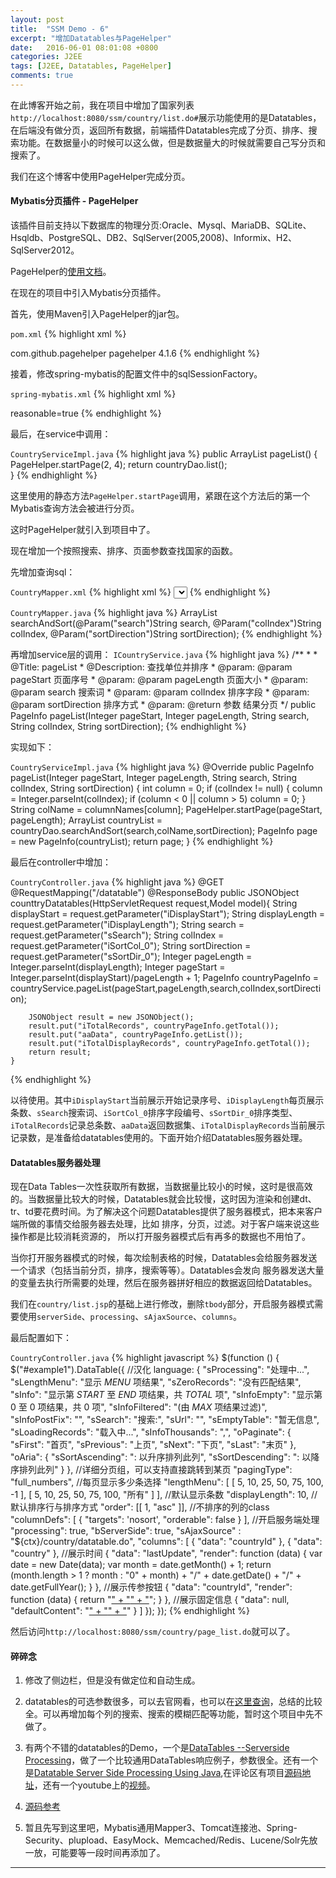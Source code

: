 ```yaml
---
layout: post
title:  "SSM Demo - 6"
excerpt: "增加Datatables与PageHelper"
date:   2016-06-01 08:01:08 +0800
categories: J2EE
tags: [J2EE, Datatables, PageHelper]
comments: true
---
```


在此博客开始之前，我在项目中增加了国家列表`http://localhost:8080/ssm/country/list.do#`展示功能使用的是Datatables，在后端没有做分页，返回所有数据，前端插件Datatables完成了分页、排序、搜索功能。在数据量小的时候可以这么做，但是数据量大的时候就需要自己写分页和搜索了。

我们在这个博客中使用PageHelper完成分页。

#### Mybatis分页插件 - PageHelper

该插件目前支持以下数据库的物理分页:Oracle、Mysql、MariaDB、SQLite、Hsqldb、PostgreSQL、DB2、SqlServer(2005,2008)、Informix、H2、SqlServer2012。

PageHelper的[使用文档](http://git.oschina.net/free/Mybatis_PageHelper/blob/master/wikis/HowToUse.markdown)。

在现在的项目中引入Mybatis分页插件。

首先，使用Maven引入PageHelper的jar包。

`pom.xml`
{% highlight xml %}
<!-- Pagehelper -->
<dependency>
	<groupId>com.github.pagehelper</groupId>
	<artifactId>pagehelper</artifactId>
	<version>4.1.6</version>
</dependency>
{% endhighlight %}

接着，修改spring-mybatis的配置文件中的sqlSessionFactory。

`spring-mybatis.xml`
{% highlight xml %}
<!-- spring和MyBatis完美整合，不需要mybatis的配置映射文件 -->
<bean id="sqlSessionFactory" class="org.mybatis.spring.SqlSessionFactoryBean">
    <property name="dataSource" ref="dataSource" />
    <!-- 自动扫描mapping.xml文件 -->
    <property name="mapperLocations" value="classpath:org/totoro/ssm/mapping/*.xml"></property>
    <property name="typeAliasesPackage" value="org.totoro.ssm.model"/>
	<property name="plugins">
		<array>
			<bean class="com.github.pagehelper.PageHelper">
				<property name="properties">
					<value>
						reasonable=true
					</value>
				</property>
			</bean>
		</array>
	</property>
</bean>
{% endhighlight %}

最后，在service中调用：

`CountryServiceImpl.java`
{% highlight java %}
public ArrayList<Country> pageList() {
	PageHelper.startPage(2, 4);
	return countryDao.list();  
}
{% endhighlight %}

这里使用的静态方法`PageHelper.startPage`调用，紧跟在这个方法后的第一个Mybatis查询方法会被进行分页。

这时PageHelper就引入到项目中了。

现在增加一个按照搜索、排序、页面参数查找国家的函数。

先增加查询sql：

`CountryMapper.xml`
{% highlight xml %}
  <select id="searchAndSort" resultMap="BaseResultMap" >
    select 'true' as QUERYID,
    <include refid="Base_Column_List" />
    from country
    <if test="search != null  and search !=''">
    where country_id like CONCAT('%','${search}','%' ) or country like CONCAT('%','${search}','%' )
    </if>
    order by ${colIndex} ${sortDirection}
  </select>
{% endhighlight %}

`CountryMapper.java`
{% highlight java %}
ArrayList<Country> searchAndSort(@Param("search")String search, @Param("colIndex")String colIndex, @Param("sortDirection")String sortDirection);
{% endhighlight %}

再增加service层的调用：
`ICountryService.java`
{% highlight java %}
	/**
	 * 
	 * @Title: pageList
	 * @Description: 查找单位并排序
	 * @param: @param pageStart       页面序号
	 * @param: @param pageLength      页面大小
	 * @param: @param search          搜索词
	 * @param: @param colIndex        排序字段
	 * @param: @param sortDirection   排序方式
	 * @param: @return    参数                      结果分页
	 */
	public PageInfo<Country> pageList(Integer pageStart, Integer pageLength, String search, String colIndex, String sortDirection);
{% endhighlight %}

实现如下：

`CountryServiceImpl.java`
{% highlight java %}
	@Override
	public PageInfo<Country> pageList(Integer pageStart, Integer pageLength, String search, String colIndex, String sortDirection) {
		int column = 0;
		if (colIndex != null) {
			column = Integer.parseInt(colIndex);
			if (column < 0 || column > 5)
				column = 0;
		}
		String colName = columnNames[column];
		PageHelper.startPage(pageStart, pageLength);
		ArrayList<Country> countryList = countryDao.searchAndSort(search,colName,sortDirection);
		PageInfo<Country> page = new PageInfo<Country>(countryList);
		return page; 
	}
{% endhighlight %}

最后在controller中增加：

`CountryController.java`
{% highlight java %}
	@GET
	@RequestMapping("/datatable")
	@ResponseBody
	public JSONObject counttryDatatables(HttpServletRequest request,Model model){
		String displayStart = request.getParameter("iDisplayStart");
		String displayLength = request.getParameter("iDisplayLength");
		String search = request.getParameter("sSearch");
		String colIndex = request.getParameter("iSortCol_0");
		String sortDirection = request.getParameter("sSortDir_0");
		Integer pageLength = Integer.parseInt(displayLength);
		Integer pageStart = Integer.parseInt(displayStart)/pageLength + 1;
		PageInfo<Country> countryPageInfo = countryService.pageList(pageStart,pageLength,search,colIndex,sortDirection);
		
		JSONObject result = new JSONObject();
		result.put("iTotalRecords", countryPageInfo.getTotal());
		result.put("aaData", countryPageInfo.getList());
		result.put("iTotalDisplayRecords", countryPageInfo.getTotal());
		return result;
	}
{% endhighlight %}

以待使用。其中`iDisplayStart`当前展示开始记录序号、`iDisplayLength`每页展示条数、`sSearch`搜索词、`iSortCol_0`排序字段编号、`sSortDir_0`排序类型、`iTotalRecords`记录总条数、`aaData`返回数据集、`iTotalDisplayRecords`当前展示记录数，是准备给datatables使用的。下面开始介绍Datatables服务器处理。

#### Datatables服务器处理

现在Data Tables一次性获取所有数据，当数据量比较小的时候，这时是很高效的。当数据量比较大的时候，Datatables就会比较慢，这时因为渲染和创建dt、tr、td要花费时间。为了解决这个问题Datatables提供了服务器模式，把本来客户端所做的事情交给服务器去处理，比如 排序，分页，过滤。对于客户端来说这些操作都是比较消耗资源的， 所以打开服务器模式后有再多的数据也不用怕了。

当你打开服务器模式的时候，每次绘制表格的时候，Datatables会给服务器发送一个请求（包括当前分页，排序，搜索等等）。Datatables会发向 服务器发送大量的变量去执行所需要的处理，然后在服务器拼好相应的数据返回给Datatables。

我们在`country/list.jsp`的基础上进行修改，删除`tbody`部分，开启服务器模式需要使用`serverSide`、`processing`、`sAjaxSource`、`columns`。

最后配置如下：

`CountryController.java`
{% highlight javascript %}
$(function () {
	$("#example1").DataTable({
		//汉化
	    language: {
	        "sProcessing": "处理中...",
	        "sLengthMenu": "显示 _MENU_ 项结果",
	        "sZeroRecords": "没有匹配结果",
	        "sInfo": "显示第 _START_ 至 _END_ 项结果，共 _TOTAL_ 项",
	        "sInfoEmpty": "显示第 0 至 0 项结果，共 0 项",
	        "sInfoFiltered": "(由 _MAX_ 项结果过滤)",
	        "sInfoPostFix": "",
	        "sSearch": "搜索:",
	        "sUrl": "",
	        "sEmptyTable": "暂无信息",
	        "sLoadingRecords": "载入中...",
	        "sInfoThousands": ",",
	        "oPaginate": {
	            "sFirst": "首页",
	            "sPrevious": "上页",
	            "sNext": "下页",
	            "sLast": "末页"
	        },
	        "oAria": {
	            "sSortAscending": ": 以升序排列此列",
	            "sSortDescending": ": 以降序排列此列"
	        }
	    },
		//详细分页组，可以支持直接跳转到某页
	    "pagingType": "full_numbers",
	    //每页显示多少条选择
	    "lengthMenu": [ [ 5, 10, 25, 50, 75, 100, -1 ], [ 5, 10, 25, 50, 75, 100, "所有" ] ],
	    //默认显示条数
	    "displayLength": 10,
	    //默认排序行与排序方式
	    "order": [[ 1, "asc" ]],
	    //不排序的列的class
	    "columnDefs": [ {
	        "targets": 'nosort',
	        "orderable": false
	      } ],
	    //开启服务端处理
	    "processing": true,
	    "bServerSide": true,
	    "sAjaxSource" : "${ctx}/country/datatable.do",
        "columns": [
                    { "data": "countryId" },
                    { "data": "country" },
                    //展示时间
                    {
						"data": "lastUpdate",
						"render": function (data) {
					        var date = new Date(data);
					        var month = date.getMonth() + 1;
					        return (month.length > 1 ? month : "0" + month) + "/" + date.getDate() + "/" + date.getFullYear();
					    }
					},
					//展示传参按钮
                    { 
						"data": "countryId",
						"render": function (data) {
					        return "<a class='blue' href='javascript:void(0);' onclick='alert(" + data + ")' title='查看'>"
							+ "<i class='fa fa-fw fa-chrome '></i>"
							+ "</a>";
					    }
                    },
					//展示固定信息
                    { 
						"data": null,
						"defaultContent": "<a class='blue' href='javascript:void(0);' title='查看'>"
										+ "<i class='fa fa-fw fa-chrome '></i>"
										+ "</a>"
                    }
                ]
	});
});
{% endhighlight %}

然后访问`http://localhost:8080/ssm/country/page_list.do`就可以了。

#### 碎碎念

1. 修改了侧边栏，但是没有做定位和自动生成。

2. datatables的可选参数很多，可以去官网看，也可以在[这里查询](http://blog.csdn.net/yibing548/article/details/45078123)，总结的比较全。可以再增加每个列的搜索、搜索的模糊匹配等功能，暂时这个项目中先不做了。

4. 有两个不错的datatables的Demo，一个是[DataTables --Serverside Processing](https://github.com/JamesMura/datatables-serverside-java)，做了一个比较通用DataTables响应例子，参数很全。还有一个是[Datatable Server Side Processing Using Java](http://www.studywithdemo.com/2014/12/datatable-server-side-processing-using-java.html),在评论区有项目[源码地址](https://drive.google.com/file/d/0Bw-ZBbYmW_PRWFgzS3BIdHRYYkk/view?usp=sharing)，还有一个youtube上的[视频](https://www.youtube.com/watch?v=NXTvuo2N8AA&feature=youtu.be)。

5. [源码参考](https://github.com/jiangpz/ssm/commit/5fb5be4e96a850812fdee1a0c5f4083f7e549a22)

6. 暂且先写到这里吧，Mybatis通用Mapper3、Tomcat连接池、Spring-Security、plupload、EasyMock、Memcached/Redis、Lucene/Solr先放一放，可能要等一段时间再添加了。

-------
